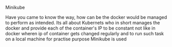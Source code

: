 Minikube

Have you came to know the way, how can be the docker would be managed to perform as intended. Its all about Kubernets who in short manages the docker and provide each of the container's IP to be constant not like in docker wheren ip of container gets changed regularly and to run such task on a local machine for practise purpose Minikube is used
